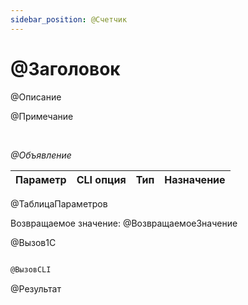 ```yaml
---
sidebar_position: @Счетчик
---
```


# @Заголовок
@Описание


@Примечание

<br/>


*@Объявление*

  | Параметр | CLI опция | Тип | Назначение |
  |-|-|-|-|
@ТаблицаПараметров
  
  Возвращаемое значение: @ВозвращаемоеЗначение


@Вызов1С	


```sh title="Пример команды CLI"
    
@ВызовCLI

```

@Результат
